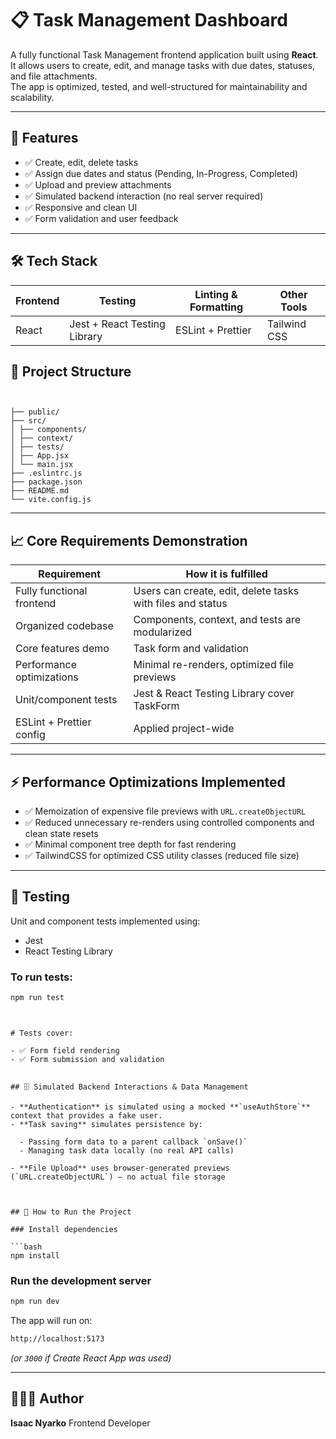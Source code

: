 # 📋 Task Management Dashboard

A fully functional Task Management frontend application built using **React**.  
It allows users to create, edit, and manage tasks with due dates, statuses, and file attachments.  
The app is optimized, tested, and well-structured for maintainability and scalability.

---

## 🚀 Features

- ✅ Create, edit, delete tasks
- ✅ Assign due dates and status (Pending, In-Progress, Completed)
- ✅ Upload and preview attachments
- ✅ Simulated backend interaction (no real server required)
- ✅ Responsive and clean UI
- ✅ Form validation and user feedback

---

## 🛠️ Tech Stack

| **Frontend** | **Testing**                  | **Linting & Formatting** | **Other Tools** |
| ------------ | ---------------------------- | ------------------------ | --------------- |
| React        | Jest + React Testing Library | ESLint + Prettier        | Tailwind CSS    |

## **📂 Project Structure**

```


├── public/
├── src/
│ ├── components/
│ ├── context/
│ ├── tests/
│ ├── App.jsx
│ └── main.jsx
├── .eslintrc.js
├── package.json
├── README.md
└── vite.config.js

```

---

## 📈 Core Requirements Demonstration

| **Requirement**           | **How it is fulfilled**                                    |
| ------------------------- | ---------------------------------------------------------- |
| Fully functional frontend | Users can create, edit, delete tasks with files and status |
| Organized codebase        | Components, context, and tests are modularized             |
| Core features demo        | Task form and validation                                   |
| Performance optimizations | Minimal re-renders, optimized file previews                |
| Unit/component tests      | Jest & React Testing Library cover TaskForm                |
| ESLint + Prettier config  | Applied project-wide                                       |

---

## ⚡ Performance Optimizations Implemented

- ✅ Memoization of expensive file previews with `URL.createObjectURL`
- ✅ Reduced unnecessary re-renders using controlled components and clean state resets
- ✅ Minimal component tree depth for fast rendering
- ✅ TailwindCSS for optimized CSS utility classes (reduced file size)

---

## 🧪 Testing

Unit and component tests implemented using:

- Jest
- React Testing Library

### To run tests:

```bash
npm run test
```

````


# Tests cover:

- ✅ Form field rendering
- ✅ Form submission and validation


## 🗄️ Simulated Backend Interactions & Data Management

- **Authentication** is simulated using a mocked **`useAuthStore`** context that provides a fake user.
- **Task saving** simulates persistence by:

  - Passing form data to a parent callback `onSave()`
  - Managing task data locally (no real API calls)

- **File Upload** uses browser-generated previews (`URL.createObjectURL`) — no actual file storage



## 🧹 How to Run the Project

### Install dependencies

```bash
npm install
````

### Run the development server

```bash
npm run dev
```

The app will run on:

```bash
http://localhost:5173
```

_(or `3000` if Create React App was used)_

---

## 👨🏽‍💻 Author

**Isaac Nyarko**
Frontend Developer
